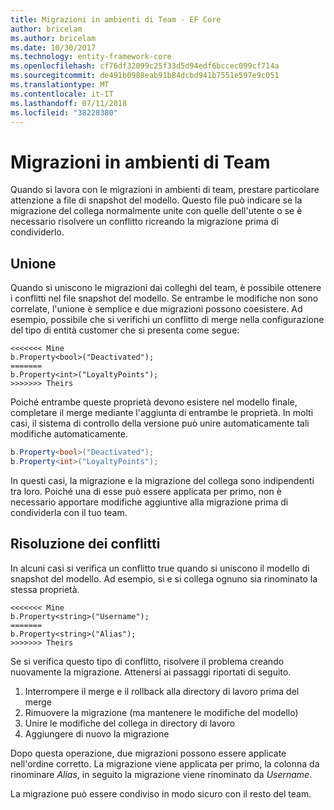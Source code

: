 ```yaml
---
title: Migrazioni in ambienti di Team - EF Core
author: bricelam
ms.author: bricelam
ms.date: 10/30/2017
ms.technology: entity-framework-core
ms.openlocfilehash: cf76df32099c25f33d5d94edf6bccec099cf714a
ms.sourcegitcommit: de491b0988eab91b84dcbd941b7551e597e9c051
ms.translationtype: MT
ms.contentlocale: it-IT
ms.lasthandoff: 07/11/2018
ms.locfileid: "38228380"
---
```

<a name="migrations-in-team-environments"></a>Migrazioni in ambienti di Team
===============================
Quando si lavora con le migrazioni in ambienti di team, prestare particolare attenzione a file di snapshot del modello. Questo file può indicare se la migrazione del collega normalmente unite con quelle dell'utente o se è necessario risolvere un conflitto ricreando la migrazione prima di condividerlo.

<a name="merging"></a>Unione
-------
Quando si uniscono le migrazioni dai colleghi del team, è possibile ottenere i conflitti nel file snapshot del modello. Se entrambe le modifiche non sono correlate, l'unione è semplice e due migrazioni possono coesistere. Ad esempio, possibile che si verifichi un conflitto di merge nella configurazione del tipo di entità customer che si presenta come segue:

    <<<<<<< Mine
    b.Property<bool>("Deactivated");
    =======
    b.Property<int>("LoyaltyPoints");
    >>>>>>> Theirs

Poiché entrambe queste proprietà devono esistere nel modello finale, completare il merge mediante l'aggiunta di entrambe le proprietà. In molti casi, il sistema di controllo della versione può unire automaticamente tali modifiche automaticamente.

``` csharp
b.Property<bool>("Deactivated");
b.Property<int>("LoyaltyPoints");
```

In questi casi, la migrazione e la migrazione del collega sono indipendenti tra loro. Poiché una di esse può essere applicata per primo, non è necessario apportare modifiche aggiuntive alla migrazione prima di condividerla con il tuo team.

<a name="resolving-conflicts"></a>Risoluzione dei conflitti
-------------------
In alcuni casi si verifica un conflitto true quando si uniscono il modello di snapshot del modello. Ad esempio, si e si collega ognuno sia rinominato la stessa proprietà.

    <<<<<<< Mine
    b.Property<string>("Username");
    =======
    b.Property<string>("Alias");
    >>>>>>> Theirs

Se si verifica questo tipo di conflitto, risolvere il problema creando nuovamente la migrazione. Attenersi ai passaggi riportati di seguito.

1. Interrompere il merge e il rollback alla directory di lavoro prima del merge
2. Rimuovere la migrazione (ma mantenere le modifiche del modello)
3. Unire le modifiche del collega in directory di lavoro
4. Aggiungere di nuovo la migrazione

Dopo questa operazione, due migrazioni possono essere applicate nell'ordine corretto. La migrazione viene applicata per primo, la colonna da rinominare *Alias*, in seguito la migrazione viene rinominato da *Username*.

La migrazione può essere condiviso in modo sicuro con il resto del team.
